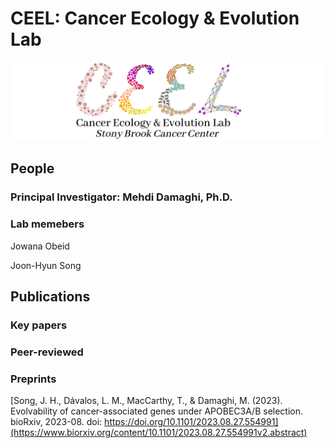 # CEEL: Cancer Ecology & Evolution Lab
![My Image](CEEL_Logo.png)

## People
### Principal Investigator: Mehdi Damaghi, Ph.D.

### Lab memebers
Jowana Obeid

Joon-Hyun Song


## Publications
### Key papers

### Peer-reviewed

### Preprints
[Song, J. H., Dávalos, L. M., MacCarthy, T., & Damaghi, M. (2023). Evolvability of cancer-associated genes under APOBEC3A/B selection. bioRxiv, 2023-08. doi: https://doi.org/10.1101/2023.08.27.554991](https://www.biorxiv.org/content/10.1101/2023.08.27.554991v2.abstract)

<!--

**Here are some ideas to get you started:**

🙋‍♀️ A short introduction - what is your organization all about?
🌈 Contribution guidelines - how can the community get involved?
👩‍💻 Useful resources - where can the community find your docs? Is there anything else the community should know?
🍿 Fun facts - what does your team eat for breakfast?
🧙 Remember, you can do mighty things with the power of [Markdown](https://docs.github.com/github/writing-on-github/getting-started-with-writing-and-formatting-on-github/basic-writing-and-formatting-syntax)
-->
